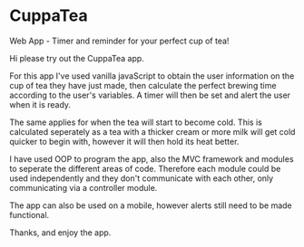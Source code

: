 # CuppaTea
Web App - Timer and reminder for your perfect cup of tea!

Hi please try out the CuppaTea app.

For this app I've used vanilla javaScript to obtain the user information on the cup of tea they have just made, then calculate the perfect
brewing time according to the user's variables. A timer will then be set and alert the user when it is ready.

The same applies for when the tea will start to become cold. This is calculated seperately as a tea with a thicker cream or more milk will
get cold quicker to begin with, however it will then hold its heat better.

I have used OOP to program the app, also the MVC framework and modules to seperate the different areas of code. Therefore each module could be used independently and they don't communicate with each other, only communicating via a controller module.

The app can also be used on a mobile, however alerts still need to be made functional.

Thanks, and enjoy the app.
